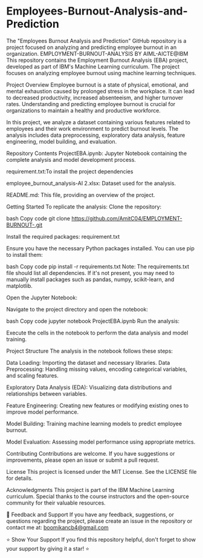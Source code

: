 # Employees-Burnout-Analysis-and-Prediction
The "Employees Burnout Analysis and Prediction" GitHub repository is a project focused on analyzing and predicting employee burnout in an organization.
EMPLOYMENT-BURNOUT-ANALYSIS BY AIML-AICTE@IBM
This repository contains the Employment Burnout Analysis (EBA) project, developed as part of IBM's Machine Learning curriculum. The project focuses on analyzing employee burnout using machine learning techniques.

Project Overview
Employee burnout is a state of physical, emotional, and mental exhaustion caused by prolonged stress in the workplace. It can lead to decreased productivity, increased absenteeism, and higher turnover rates. Understanding and predicting employee burnout is crucial for organizations to maintain a healthy and productive workforce.

In this project, we analyze a dataset containing various features related to employees and their work environment to predict burnout levels. The analysis includes data preprocessing, exploratory data analysis, feature engineering, model building, and evaluation.

Repository Contents
ProjectEBA.ipynb: Jupyter Notebook containing the complete analysis and model development process.

requirement.txt:To install the project dependencies

employee_burnout_analysis-AI 2.xlsx: Dataset used for the analysis.

README.md: This file, providing an overview of the project.

Getting Started
To replicate the analysis: Clone the repository:

bash Copy code git clone https://github.com/AmitC04/EMPLOYMENT-BURNOUT-.git

Install the required packages: requirement.txt

Ensure you have the necessary Python packages installed. You can use pip to install them:

bash Copy code pip install -r requirements.txt Note: The requirements.txt file should list all dependencies. If it's not present, you may need to manually install packages such as pandas, numpy, scikit-learn, and matplotlib.

Open the Jupyter Notebook:

Navigate to the project directory and open the notebook:

bash Copy code jupyter notebook ProjectEBA.ipynb Run the analysis:

Execute the cells in the notebook to perform the data analysis and model training.

Project Structure
The analysis in the notebook follows these steps:

Data Loading: Importing the dataset and necessary libraries. Data Preprocessing: Handling missing values, encoding categorical variables, and scaling features.

Exploratory Data Analysis (EDA): Visualizing data distributions and relationships between variables.

Feature Engineering: Creating new features or modifying existing ones to improve model performance.

Model Building: Training machine learning models to predict employee burnout.

Model Evaluation: Assessing model performance using appropriate metrics.

Contributing
Contributions are welcome. If you have suggestions or improvements, please open an issue or submit a pull request.

License
This project is licensed under the MIT License. See the LICENSE file for details.

Acknowledgments
This project is part of the IBM Machine Learning curriculum. Special thanks to the course instructors and the open-source community for their valuable resources.

📝 Feedback and Support
If you have any feedback, suggestions, or questions regarding the project, please create an issue in the repository or contact me at:
boomikancb4@gmail.com

⭐ Show Your Support
If you find this repository helpful, don't forget to show your support by giving it a star! ⭐

